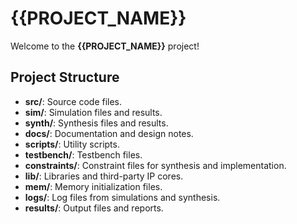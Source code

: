 # {{PROJECT_NAME}}

Welcome to the **{{PROJECT_NAME}}** project!

## Project Structure

- **src/**: Source code files.
- **sim/**: Simulation files and results.
- **synth/**: Synthesis files and results.
- **docs/**: Documentation and design notes.
- **scripts/**: Utility scripts.
- **testbench/**: Testbench files.
- **constraints/**: Constraint files for synthesis and implementation.
- **lib/**: Libraries and third-party IP cores.
- **mem/**: Memory initialization files.
- **logs/**: Log files from simulations and synthesis.
- **results/**: Output files and reports.

